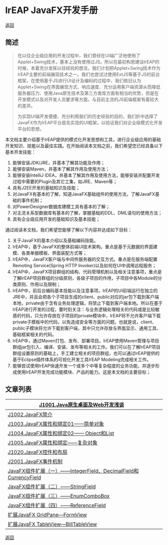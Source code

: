 # lrEAP JavaFX开发手册

[返回](../../README.md)

## 简述

> 在以往企业级应用的开发过程中，我们曾经在UI端广泛地使用了Applet+Swing技术，基本上没有使用过JS。所以在最初构思建设lrEAP的时候，本着充分发挥以往经验的想法，我们计划把Applet+Swing技术作为lrEAP主要的前端展现技术之一。我们也尝试过使用ExtJS等基于JS的前台框架，在使用基于JS进行UI设计及编码的过程中，我们依旧认为Applet+Swing在界面展现方式、响应速度、充分运用客户端资源从而降低服务器压力、使用Java原生技术及第三方类库方面有相当的优势，但是在开发模式以及对开发人员要求等方面，与目前主流的JS前端框架有着较大的差异。
>
> 为实现UI端开发便捷、充分利用我们的历史经验的目的，我们折中选择了JavaFX作为lrEAP平台首先实现的UI框架。以验证我们对企业级模式化开发平台的思想。

本文档主要介绍基于lrEAP提供的模式化开发思想和工具，进行企业级应用的基础开发知识、技能以及最佳实践。在开始阅读本文档之前，我们希望您已经具备以下基本开发技能：

1)	能够安装JDK/JRE，并基本了解其功能及作用；
2)	能够安装Maven，并基本了解其作用及使用方法；
3)	能够安装IntelliJ IDEA，并基本了解其作用及使用方法，能够安装并配置开发过程中需要的Plugin及其它工集，如JRE、Maven等；
4)	具有J2EE开发的基础知识及技能；
5)	对JavaFX有基本的了解，知道JavaFX基础组件的使用方法，了解JavaFX基础的事件机制；
6)	对PowerDesigner数据库建模工具有基本的了解；
7)	对主流关系型数据库有基本的了解，掌握基础的DDL、DML语句的使用方法；
8)	具有企业级应用开发的基础知识及基本技能；

通过阅读本文档，我们希望您能够了解以下内容并达成如下目标：

1)	关于JavaFX的基本介绍以及基础编码技能。
2)	lrEAP中，基于JavaFX的整体前端UI技术架构。重点是基于元数据的界面建模、各类单据模板、界面装配方式等；
3)	lrEAP中，JavaFX客户端与中间件服务器的交互方式。重点是在服务端配置Remoting Service(Spring HTTP Invoker)以及如何在UI中调用远程服务；
4)	lrEAP中，JavaFX项目群组的结构、代码管理机制以及相关注意事项，重点是了解lrEAP项目群组的分级原则，各级子项目的作用，子项目中各Module的分类原则、作用以及限制；
5)	lrEAP中，前后台编码基本技能以及注意事项。lrEAP的UI前端运行在独立的JRE中，并且会把各个子项目生成的client、public对应的jar包下载到客户端本地，private由于含有业务处理逻辑，将禁止下载到客户端本地。所以在基于lrEAP进行开发的过程，要时刻关注：与业务逻辑处理相关的代码或是比较敏感的代码，只允许存放在子项目的private模块中，lrEAP将不允许客户端下载private子模板中的代码，以免造成安全等方面的问题。也就是说，client、public子模块将允许下载到客户端，其中只允许存放与界面显示、通用工具、基础框架相关的代码。
6)	lrEAP中，通过Maven打包、发布、部署项目。lrEAP使用Maven管理与项目群组jar包引入、编译、安装、发布等相关的工作。我们可以在了解lrEAP项目群组设置原则的基础上，手工建立相关的项目群组，也可以通过lrEAP提供的基于Eclipse插件体系的可视化开发工具lrEAP Modeling完成相关工作。
7)	能够尝试使用lrEAP快速开发一个或多个中等复杂程度的业务功能，并逐步形成使用lrEAP开发完成功能模块、产品的能力。这是本文档的主要目标；



## 文章列表

| [J1001.Java原生桌面及Web开发浅谈](J1001.md)                  |      |
| ------------------------------------------------------------ | ---- |
| [J1002.JavaFX简介](J1002.md)                                 |      |
| [J1003.JavaFX属性和绑定01——简单对象](J1003.md)               |      |
| [J1004.JavaFX属性和绑定02—— Object和List](J1004.md)          |      |
| [J1005.JavaFX属性和绑定——复杂对象](J1005.md)                 |      |
| [J1020.JavaFX控件和布局](J1020.md)                           |      |
| [J2001.JavaFX事件机制](J2001.md)                             |      |
| [JavaFX组件扩展（一）——IntegerField、DecimalField和CurrencyField](J3001.MD) |      |
| [JavaFX组件扩展（二）——StringField](J3002.md)                |      |
| [JavaFX组件扩展（三）——EnumComboBox](J3003.md)               |      |
| [JavaFX组件扩展（四）——ReferenceField](J3004.md)             |      |
| [扩展JavaFX GridPane—FormView](J3010.md)                     |      |
| [扩展JavaFX TableView—BillTableView](J3011.md)               |      |



[返回](../../README.md)
